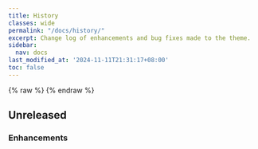 ```yaml
---
title: History
classes: wide
permalink: "/docs/history/"
excerpt: Change log of enhancements and bug fixes made to the theme.
sidebar:
  nav: docs
last_modified_at: '2024-11-11T21:31:17+08:00'
toc: false
---
```


<!--
  Sourced from CHANGELOG.md
  See Rakefile `task :changelog` for details
-->

{% raw %}
{% endraw %}
## Unreleased

### Enhancements
